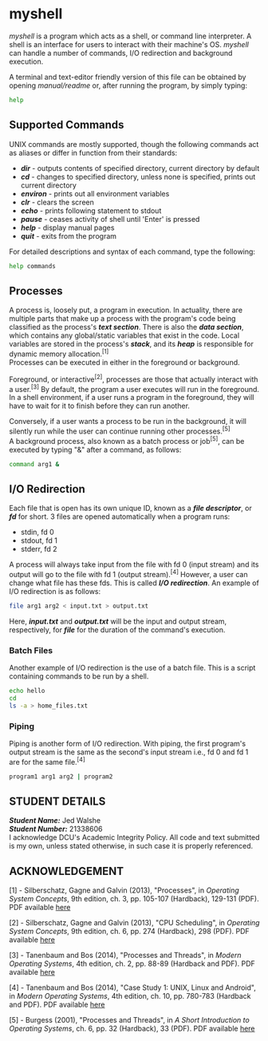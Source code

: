 
# myshell

*myshell* is a program which acts as a shell, or command line interpreter. A shell is an interface for users to interact with their machine's OS. *myshell* can handle a number of commands, I/O redirection and background execution.

A terminal and text-editor friendly version of this file can be obtained by opening *manual/readme* or, after running the program, by simply typing:

```sh
help
```  

## Supported Commands

UNIX commands are mostly supported, though the following commands act as aliases or differ in function from their standards:

* ___dir___ - outputs contents of specified directory, current directory by default  
* ___cd___ - changes to specified directory, unless none is specified, prints out current directory  
* ___environ___ - prints out all environment variables  
* ___clr___ - clears the screen  
* ___echo___ - prints following statement to stdout  
* ___pause___ - ceases activity of shell until 'Enter' is pressed  
* ___help___ - display manual pages  
* ___quit___ - exits from the program  

For detailed descriptions and syntax of each command, type the following:
```sh
help commands
```

## Processes

A process is, loosely put, a program in execution. In actuality, there are multiple parts that make up a process with the program's code being classified as the process's ___text section___. There is also the ___data section___, which contains any global/static variables that exist in the code. Local variables are stored in the process's ___stack___, and its ___heap___ is responsible for dynamic memory allocation.<sup>[1]</sup>  
Processes can be executed in either in the foreground or background.  

Foreground, or interactive<sup>[2]</sup>, processes are those that actually interact with a user.<sup>[3]</sup> By default, the program a user executes will run in the foreground. In a shell environment, if a user runs a program in the foreground, they will have to wait for it to finish before they can run another.

Conversely, if a user wants a process to be run in the background, it will silently run while the user can continue running other processes.<sup>[5]</sup>      
A background process, also known as a batch process or job<sup>[5]</sup>, can be executed by typing "&" after a command, as follows:

```sh
command arg1 &
```

## I/O Redirection

Each file that is open has its own unique ID, known as a ___file descriptor___, or ___fd___ for short. 3 files are opened automatically when a program runs:

* stdin, fd 0
* stdout, fd 1
* stderr, fd 2

A process will always take input from the file with fd 0 (input stream) and its output will go to the file with fd 1 (output stream).<sup>[4]</sup> However, a user can change what file has these fds. This is called ___I/O redirection___.
An example of I/O redirection is as follows:

```sh
file arg1 arg2 < input.txt > output.txt
```  

Here, ___input.txt___ and ___output.txt___ will be the input and output stream, respectively, for ___file___ for the duration of the command's execution.

### Batch Files

Another example of I/O redirection is the use of a batch file. This is a script containing commands to be run by a shell.

```sh
echo hello
cd
ls -a > home_files.txt

```

### Piping

Piping is another form of I/O redirection. With piping, the first program's output stream is the same as the second's input stream i.e., fd 0 and fd 1 are for the same file.<sup>[4]</sup>

```sh
program1 arg1 arg2 | program2
```

## STUDENT DETAILS

___Student Name:___ Jed Walshe  
___Student Number:___ 21338606  
I acknowledge DCU's Academic Integrity Policy. All code and text submitted is my own, unless stated otherwise, in such case it is properly referenced.

## ACKNOWLEDGEMENT

[1] - Silberschatz, Gagne and Galvin (2013), "Processes", in *Operating System Concepts*, 9th edition, ch. 3, pp. 105-107 (Hardback), 129-131 (PDF). PDF available [here](https://drive.uqu.edu.sa/_/mskhayat/files/MySubjects/2017SS%20Operating%20Systems/Abraham%20Silberschatz-Operating%20System%20Concepts%20(9th,2012_12).pdf)

[2] - Silberschatz, Gagne and Galvin (2013), "CPU Scheduling", in *Operating System Concepts*, 9th edition, ch. 6, pp. 274 (Hardback), 298 (PDF). PDF available [here](https://drive.uqu.edu.sa/_/mskhayat/files/MySubjects/2017SS%20Operating%20Systems/Abraham%20Silberschatz-Operating%20System%20Concepts%20(9th,2012_12).pdf)

[3] - Tanenbaum and Bos (2014), "Processes and Threads", in *Modern Operating Systems*, 4th edition, ch. 2, pp. 88-89 (Hardback and PDF). PDF available [here](https://csc-knu.github.io/sys-prog/books/Andrew%20S.%20Tanenbaum%20-%20Modern%20Operating%20Systems.pdf)  

[4] - Tanenbaum and Bos (2014), "Case Study 1: UNIX, Linux and Android", in *Modern Operating Systems*, 4th edition, ch. 10, pp. 780-783 (Hardback and PDF). PDF available [here](https://csc-knu.github.io/sys-prog/books/Andrew%20S.%20Tanenbaum%20-%20Modern%20Operating%20Systems.pdf)    

[5] - Burgess (2001), "Processes and Threads", in *A Short Introduction to Operating Systems*, ch. 6, pp. 32 (Hardback), 33 (PDF). PDF available [here](https://sistop.gwolf.org/html/biblio/Short_introduction_to_operating_systems_-_Mark_Burgess.pdf)
